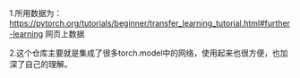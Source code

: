 1.所用数据为：https://pytorch.org/tutorials/beginner/transfer_learning_tutorial.html#further-learning 网页上数据

2.这个仓库主要就是集成了很多torch.model中的网络，使用起来也很方便，也加深了自己的理解。